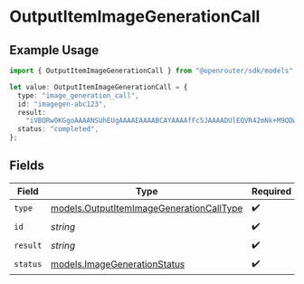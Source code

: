 # OutputItemImageGenerationCall

## Example Usage

```typescript
import { OutputItemImageGenerationCall } from "@openrouter/sdk/models";

let value: OutputItemImageGenerationCall = {
  type: "image_generation_call",
  id: "imagegen-abc123",
  result:
    "iVBORw0KGgoAAAANSUhEUgAAAAEAAAABCAYAAAAfFcSJAAAADUlEQVR42mNk+M9QDwADhgGAWjR9awAAAABJRU5ErkJggg==",
  status: "completed",
};
```

## Fields

| Field                                                                                      | Type                                                                                       | Required                                                                                   | Description                                                                                | Example                                                                                    |
| ------------------------------------------------------------------------------------------ | ------------------------------------------------------------------------------------------ | ------------------------------------------------------------------------------------------ | ------------------------------------------------------------------------------------------ | ------------------------------------------------------------------------------------------ |
| `type`                                                                                     | [models.OutputItemImageGenerationCallType](../models/outputitemimagegenerationcalltype.md) | :heavy_check_mark:                                                                         | N/A                                                                                        |                                                                                            |
| `id`                                                                                       | *string*                                                                                   | :heavy_check_mark:                                                                         | N/A                                                                                        |                                                                                            |
| `result`                                                                                   | *string*                                                                                   | :heavy_check_mark:                                                                         | N/A                                                                                        |                                                                                            |
| `status`                                                                                   | [models.ImageGenerationStatus](../models/imagegenerationstatus.md)                         | :heavy_check_mark:                                                                         | N/A                                                                                        | completed                                                                                  |